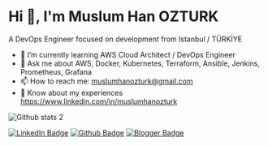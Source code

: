 # Hi 👋, I'm Muslum Han OZTURK

A DevOps Engineer focused on development from Istanbul / TÜRKİYE


- 🌱 I’m currently learning AWS Cloud Architect / DevOps Engineer
- 💬 Ask me about AWS, Docker, Kubernetes, Terraform, Ansible, Jenkins, Prometheus, Grafana
- 📫 How to reach me: muslumhanozturk@gmail.com
- 📄 Know about my experiences https://www.linkedin.com/in/muslumhanozturk


![Github stats 2](https://github-readme-stats.vercel.app/api?username=kullanıcıadınız&show_icons=true&theme=radical)


[![LinkedIn Badge](https://img.shields.io/badge/-LinkedIn-blue?style=flat-square&logo=Linkedin&logoColor=white&link=https://www.linkedin.com/in/profilin/)](https://www.linkedin.com/in/muslumhanozturk/)
[![Github Badge](https://img.shields.io/badge/-Github-000?style=quare&labelColor=000&logo=Github&logoColor=white&link=https://github.com/muslumhanozturk)](https://github.com/muslumhanozturk)
[![Blogger Badge](https://img.shields.io/badge/Blogger-FF5722?style=for-the-badge&logo=blogger&logoColor=white&link=https://muslumhanozturk.blogspot.com/2022/08/sezgisel-ogrenme-nedir-oncelikle-b.html)](https://muslumhanozturk.blogspot.com/2022/08/sezgisel-ogrenme-nedir-oncelikle-b.html)



